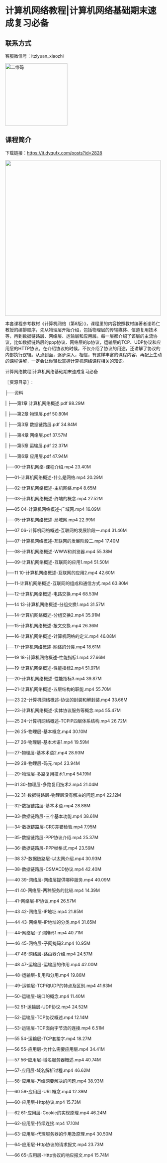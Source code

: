 # 计算机网络教程|计算机网络基础期末速成复习必备

## 联系方式

客服微信号：itziyuan_xiaozhi

<img src="https://ziyuanyun.oss-cn-guangzhou.aliyuncs.com/common/20240614073449/666b82192834a.jpg" width="200" height="200" alt="二维码">

## 课程简介

下载链接：https://it.dyqufx.com/posts?id=2828

<img src="https://ziyuanyun.oss-cn-guangzhou.aliyuncs.com/yun/20240515184341/664491dd46406.jpg" width="500" alt="">

  本套课程参考教材《计算机网络（第8版）》，课程里的内容按照教材编著者谢希仁教授的编排顺序，先从物理层开始介绍，包括物理层的传输媒体、信道复用技术等，再到数据链路层、网络层、运输层和应用层。每一层都介绍了该层的主流协议，比如数据链路层的ppp协议、网络层的ip协议，运输层的TCP、UDP协议和应用层的HTTP协议。在介绍协议的时候，不仅介绍了协议的用途，还讲解了协议的内部执行逻辑。从点到面，逐步深入，相信，有这样丰富的课程内容，再配上生动的课程讲解，一定会让你轻松掌握计算机网络课程相关的知识。

 计算网络教程|计算机网络基础期末速成复习必备



 〖资源目录〗:

 ├──资料

 | ├──第1章 计算机网络概述.pdf 98.29M

 | ├──第2章 物理层.pdf 50.80M

 | ├──第3章 数据链路层.pdf 34.84M

 | ├──第4章 网络层.pdf 37.57M

 | ├──第5章 运输层.pdf 22.37M

 | └──第6章 应用层.pdf 47.94M

 ├──00-计算机网络-课程介绍.mp4 23.40M

 ├──01-计算机网络概述-什么是网络.mp4 20.29M

 ├──02-计算机网络概述-主机网络.mp4 8.65M

 ├──03-计算机网络概述-终端的概念.mp4 27.52M

 ├──05 04-计算机网络概述-广域网.mp4 16.09M

 ├──05-计算机网络概述-局域网.mp4 22.99M

 ├──07 06-计算机网络概述-互联网的发展阶段一.mp4 31.46M

 ├──07-计算机网络概述-互联网的发展阶段二.mp4 17.40M

 ├──08-计算机网络概述-WWW和浏览器.mp4 55.38M

 ├──09-计算机网络概述-互联网的应用1.mp4 51.50M

 ├──11 10-计算机网络概述-互联网的应用2.mp4 42.60M

 ├──11-计算机网络概述-互联网的组成和通信方式.mp4 63.80M

 ├──12-计算机网络概述-电路交换.mp4 68.53M

 ├──14 13-计算机网络概述-分组交换1.mp4 31.57M

 ├──14-计算机网络概述-分组交换2.mp4 35.91M

 ├──15-计算机网络概述-报文交换.mp4 26.36M

 ├──16-计算机网络概述-计算机网络的定义.mp4 46.08M

 ├──17-计算机网络概述-网络的分类.mp4 18.61M

 ├──19 18-计算机网络概述-性能指标1.mp4 27.66M

 ├──19-计算机网络概述-性能指标2.mp4 51.97M

 ├──20-计算机网络概述-性能指标3.mp4 39.87M

 ├──21-计算机网络概述-五层结构的职能.mp4 55.70M

 ├──23 22-计算机网络概述-协议的封装和解封装.mp4 33.66M

 ├──23-计算机网络概述-实体协议服务等概念.mp4 55.47M

 ├──25 24-计算机网络概述-TCPIP四层体系结构.mp4 26.72M

 ├──26 25-物理层-基本概念.mp4 30.10M

 ├──27 26-物理层-基本术语1.mp4 19.59M

 ├──27-物理层-基本术语2.mp4 28.93M

 ├──29 28-物理层-码元.mp4 23.94M

 ├──29-物理层-多路复用技术1.mp4 54.19M

 ├──31 30-物理层-多路复用技术2.mp4 21.04M

 ├──32 31-数据链路层-物理层没有解决的问题.mp4 22.12M

 ├──32-数据链路层-基本术语.mp4 28.88M

 ├──33-数据链路层-三个基本功能.mp4 38.61M

 ├──34-数据链路层-CRC差错检验.mp4 7.95M

 ├──35-数据链路层-PPP协议介绍.mp4 25.37M

 ├──36-数据链路层-PPP帧格式.mp4 23.59M

 ├──38 37-数据链路层-以太网介绍.mp4 30.93M

 ├──38-数据链路层-CSMACD协议.mp4 42.40M

 ├──40 39-网络层-网络层提供哪种服务.mp4 40.09M

 ├──41 40-网络层-两种服务的比较.mp4 14.39M

 ├──41-网络层-IP协议.mp4 26.57M

 ├──43 42-网络层-IP地址.mp4 21.85M

 ├──44 43-网络层-IP地址的分类.mp4 31.65M

 ├──44-网络层-子网掩码1.mp4 40.71M

 ├──46 45-网络层-子网掩码2.mp4 10.95M

 ├──47 46-网络层-路由器介绍.mp4 24.57M

 ├──48 47-运输层-运输层的作用.mp4 42.00M

 ├──48-运输层-复用和分用.mp4 19.86M

 ├──49-运输层-TCP和UDP的特点及区别.mp4 41.63M

 ├──50-运输层-端口的概念.mp4 11.40M

 ├──52 51-运输层-UDP协议.mp4 24.52M

 ├──52-运输层-TCP协议概述.mp4 12.14M

 ├──53-运输层-TCP面向字节流的连接.mp4 6.51M

 ├──55 54-运输层-TCP套接字.mp4 18.27M

 ├──56 55-应用层-为什么需要应用层.mp4 34.41M

 ├──57 56-应用层-域名服务器概述.mp4 40.74M

 ├──57-应用层-域名解析过程.mp4 46.62M

 ├──58-应用层-万维网要解决的问题.mp4 38.93M

 ├──60 59-应用层-URL概念.mp4 12.39M

 ├──60-应用层-Http协议.mp4 15.73M

 ├──62 61-应用层-Cookie的实现原理.mp4 46.24M

 ├──62-应用层-持续连接.mp4 17.10M

 ├──63-应用层-代理服务器的作用及原理.mp4 30.50M

 ├──64-应用层-Http协议的请求报文.mp4 23.73M

 └──66 65-应用层-Http协议的响应报文.mp4 15.74M

  